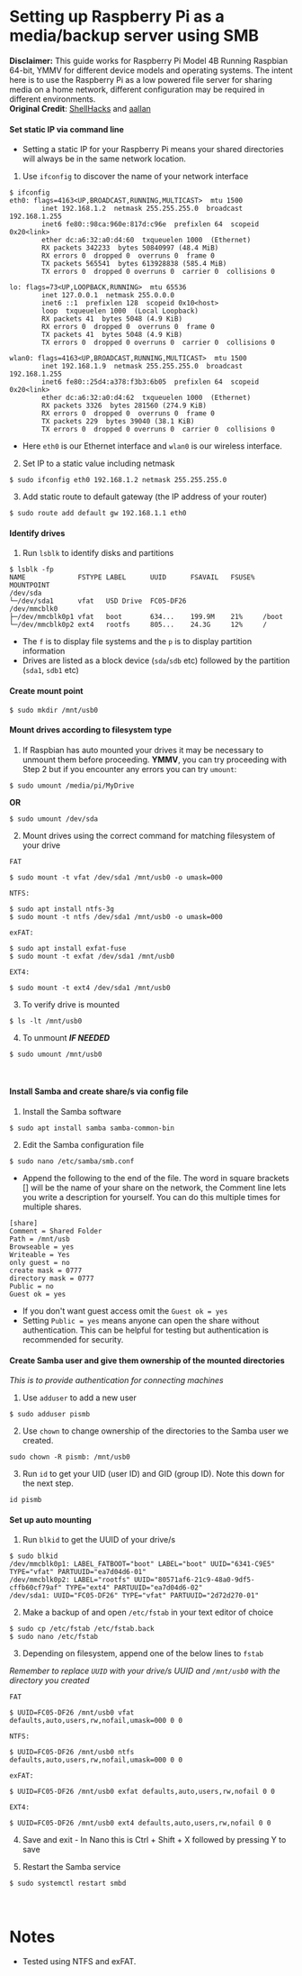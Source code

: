 # Setting up Raspberry Pi as a media/backup server using SMB

**Disclaimer:** This guide works for Raspberry Pi Model 4B Running Raspbian 64-bit, YMMV for different device models and operating systems. The intent here is to use the Raspberry Pi as a low powered file server for sharing media on a home network, different configuration may be required in different environments.  
**Original Credit**:
[ShellHacks](https://www.shellhacks.com/raspberry-pi-mount-usb-drive-automatically/) and [aallan](https://aallan.medium.com/adding-an-external-disk-to-a-raspberry-pi-and-sharing-it-over-the-network-5b321efce86a)


#### Set static IP via command line

- Setting a static IP for your Raspberry Pi means your shared directories will always be in the same network location.
1. Use `ifconfig` to discover the name of your network interface
```
$ ifconfig
eth0: flags=4163<UP,BROADCAST,RUNNING,MULTICAST>  mtu 1500
        inet 192.168.1.2  netmask 255.255.255.0  broadcast 192.168.1.255
        inet6 fe80::98ca:960e:817d:c96e  prefixlen 64  scopeid 0x20<link>
        ether dc:a6:32:a0:d4:60  txqueuelen 1000  (Ethernet)
        RX packets 342233  bytes 50840997 (48.4 MiB)
        RX errors 0  dropped 0  overruns 0  frame 0
        TX packets 565541  bytes 613928838 (585.4 MiB)
        TX errors 0  dropped 0 overruns 0  carrier 0  collisions 0

lo: flags=73<UP,LOOPBACK,RUNNING>  mtu 65536
        inet 127.0.0.1  netmask 255.0.0.0
        inet6 ::1  prefixlen 128  scopeid 0x10<host>
        loop  txqueuelen 1000  (Local Loopback)
        RX packets 41  bytes 5048 (4.9 KiB)
        RX errors 0  dropped 0  overruns 0  frame 0
        TX packets 41  bytes 5048 (4.9 KiB)
        TX errors 0  dropped 0 overruns 0  carrier 0  collisions 0

wlan0: flags=4163<UP,BROADCAST,RUNNING,MULTICAST>  mtu 1500
        inet 192.168.1.9  netmask 255.255.255.0  broadcast 192.168.1.255
        inet6 fe80::25d4:a378:f3b3:6b05  prefixlen 64  scopeid 0x20<link>
        ether dc:a6:32:a0:d4:62  txqueuelen 1000  (Ethernet)
        RX packets 3326  bytes 281560 (274.9 KiB)
        RX errors 0  dropped 0  overruns 0  frame 0
        TX packets 229  bytes 39040 (38.1 KiB)
        TX errors 0  dropped 0 overruns 0  carrier 0  collisions 0

```
- Here `eth0` is our Ethernet interface and `wlan0` is our wireless interface.

2. Set IP to a static value including netmask
```
$ sudo ifconfig eth0 192.168.1.2 netmask 255.255.255.0
```
3. Add static route to default gateway (the IP address of your router)
```
$ sudo route add default gw 192.168.1.1 eth0
```

#### Identify drives
1. Run `lsblk` to identify disks and partitions

```shell
$ lsblk -fp
NAME             FSTYPE LABEL      UUID      FSAVAIL   FSUSE%  MOUNTPOINT
/dev/sda
└─/dev/sda1      vfat   USD Drive  FC05-DF26
/dev/mmcblk0
├─/dev/mmcblk0p1 vfat   boot       634...    199.9M    21%     /boot
└─/dev/mmcblk0p2 ext4   rootfs     805...    24.3G     12%     /
```

- The `f` is to display file systems and the `p` is to display partition information
- Drives are listed as a block device (`sda`/`sdb` etc) followed by the partition (`sda1`, `sdb1` etc)

#### Create mount point

```
$ sudo mkdir /mnt/usb0
```

#### Mount drives according to filesystem type
1. If Raspbian has auto mounted your drives it may be necessary to unmount them before proceeding. **YMMV**, you can try proceeding with Step 2 but if you encounter any errors you can try `umount`:
```
$ sudo umount /media/pi/MyDrive
```
**OR**
```
$ sudo umount /dev/sda
```

2. Mount drives using the correct command for matching filesystem of your drive


`FAT`

```
$ sudo mount -t vfat /dev/sda1 /mnt/usb0 -o umask=000
```

`NTFS:`

```
$ sudo apt install ntfs-3g
$ sudo mount -t ntfs /dev/sda1 /mnt/usb0 -o umask=000
```

`exFAT:`

```
$ sudo apt install exfat-fuse
$ sudo mount -t exfat /dev/sda1 /mnt/usb0
```

`EXT4:`

```
$ sudo mount -t ext4 /dev/sda1 /mnt/usb0
```

3. To verify drive is mounted

```
$ ls -lt /mnt/usb0
```

4. To unmount ***IF NEEDED***

```
$ sudo umount /mnt/usb0
```

<br>

#### Install Samba and create share/s via config file

1. Install the Samba software
```
$ sudo apt install samba samba-common-bin
```

2. Edit the Samba configuration file
```
$ sudo nano /etc/samba/smb.conf
```
- Append the following to the end of the file. The word in square brackets [] will be the name of your share on the network, the Comment line lets you write a description for yourself. You can do this multiple times for multiple shares.
```
[share]
Comment = Shared Folder
Path = /mnt/usb
Browseable = yes
Writeable = Yes
only guest = no
create mask = 0777
directory mask = 0777
Public = no
Guest ok = yes
```
- If you don't want guest access omit the `Guest ok = yes`
- Setting `Public = yes` means anyone can open the share without authentication. This can be helpful for testing but authentication is recommended for security.

#### Create Samba user and give them ownership of the mounted directories

*This is to provide authentication for connecting machines*


1. Use `adduser` to add a new user
```
$ sudo adduser pismb
```

2. Use `chown` to change ownership of the directories to the Samba user we created.
```
sudo chown -R pismb: /mnt/usb0
```

3. Run `id` to get your UID (user ID) and GID (group ID). Note this down for the next step.
```
id pismb
```

#### Set up auto mounting

1. Run `blkid` to get the UUID of your drive/s

```
$ sudo blkid
/dev/mmcblk0p1: LABEL_FATBOOT="boot" LABEL="boot" UUID="6341-C9E5" TYPE="vfat" PARTUUID="ea7d04d6-01"
/dev/mmcblk0p2: LABEL="rootfs" UUID="80571af6-21c9-48a0-9df5-cffb60cf79af" TYPE="ext4" PARTUUID="ea7d04d6-02"
/dev/sda1: UUID="FC05-DF26" TYPE="vfat" PARTUUID="2d72d270-01"
```

2. Make a backup of and open `/etc/fstab` in your text editor of choice

```
$ sudo cp /etc/fstab /etc/fstab.back
$ sudo nano /etc/fstab
```

3. Depending on filesystem, append one of the below lines to `fstab`

*Remember to replace `UUID` with your drive/s UUID and `/mnt/usb0` with the directory you created*

`FAT`

```
$ UUID=FC05-DF26 /mnt/usb0 vfat defaults,auto,users,rw,nofail,umask=000 0 0
```

`NTFS:`

```
$ UUID=FC05-DF26 /mnt/usb0 ntfs defaults,auto,users,rw,nofail,umask=000 0 0
```

`exFAT:`

```
$ UUID=FC05-DF26 /mnt/usb0 exfat defaults,auto,users,rw,nofail 0 0
```

`EXT4:`

```
$ UUID=FC05-DF26 /mnt/usb0 ext4 defaults,auto,users,rw,nofail 0 0
```

4. Save and exit - In Nano this is Ctrl + Shift + X followed by pressing Y to save

5. Restart the Samba service
```
$ sudo systemctl restart smbd
```


<br>


# Notes

- Tested using NTFS and exFAT.